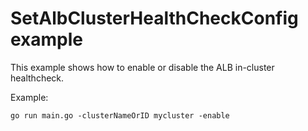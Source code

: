 # SetAlbClusterHealthCheckConfig example

This example shows how to enable or disable the ALB in-cluster healthcheck.

Example: 

```
go run main.go -clusterNameOrID mycluster -enable
```